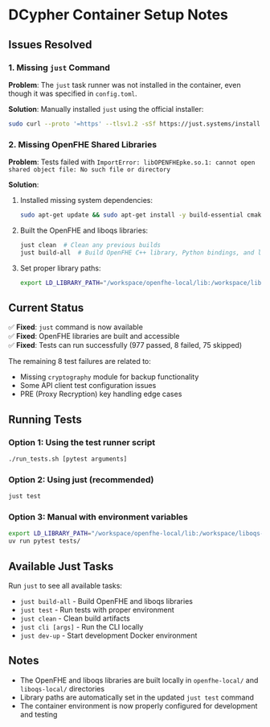 # DCypher Container Setup Notes

## Issues Resolved

### 1. Missing `just` Command

**Problem**: The `just` task runner was not installed in the container, even though it was specified in `config.toml`.

**Solution**: Manually installed `just` using the official installer:

```bash
sudo curl --proto '=https' --tlsv1.2 -sSf https://just.systems/install.sh | sudo bash -s -- --to /usr/local/bin
```

### 2. Missing OpenFHE Shared Libraries

**Problem**: Tests failed with `ImportError: libOPENFHEpke.so.1: cannot open shared object file: No such file or directory`

**Solution**:

1. Installed missing system dependencies:

   ```bash
   sudo apt-get update && sudo apt-get install -y build-essential cmake pkg-config libssl-dev git curl wget
   ```

2. Built the OpenFHE and liboqs libraries:

   ```bash
   just clean  # Clean any previous builds
   just build-all  # Build OpenFHE C++ library, Python bindings, and liboqs
   ```

3. Set proper library paths:

   ```bash
   export LD_LIBRARY_PATH="/workspace/openfhe-local/lib:/workspace/liboqs-local/lib:${LD_LIBRARY_PATH:-}"
   ```

## Current Status

✅ **Fixed**: `just` command is now available  
✅ **Fixed**: OpenFHE libraries are built and accessible  
✅ **Fixed**: Tests can run successfully (977 passed, 8 failed, 75 skipped)  

The remaining 8 test failures are related to:

- Missing `cryptography` module for backup functionality
- Some API client test configuration issues
- PRE (Proxy Recryption) key handling edge cases

## Running Tests

### Option 1: Using the test runner script

```bash
./run_tests.sh [pytest arguments]
```

### Option 2: Using just (recommended)

```bash
just test
```

### Option 3: Manual with environment variables

```bash
export LD_LIBRARY_PATH="/workspace/openfhe-local/lib:/workspace/liboqs-local/lib:${LD_LIBRARY_PATH:-}"
uv run pytest tests/
```

## Available Just Tasks

Run `just` to see all available tasks:

- `just build-all` - Build OpenFHE and liboqs libraries
- `just test` - Run tests with proper environment
- `just clean` - Clean build artifacts
- `just cli [args]` - Run the CLI locally
- `just dev-up` - Start development Docker environment

## Notes

- The OpenFHE and liboqs libraries are built locally in `openfhe-local/` and `liboqs-local/` directories
- Library paths are automatically set in the updated `just test` command
- The container environment is now properly configured for development and testing
